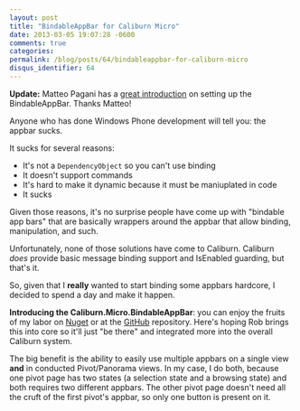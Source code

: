 ```yaml
---
layout: post
title: "BindableAppBar for Caliburn Micro"
date: 2013-03-05 19:07:28 -0600
comments: true
categories:
permalink: /blog/posts/64/bindableappbar-for-caliburn-micro
disqus_identifier: 64
---
```


**Update:** Matteo Pagani has a [great introduction](http://wp.qmatteoq.com/first-steps-with-caliburn-micro-the-application-bar/) on setting up the BindableAppBar. Thanks Matteo!

Anyone who has done Windows Phone development will tell you: the appbar sucks.

It sucks for several reasons:

* It's not a `DependencyObject` so you can't use binding
* It doesn't support commands
* It's hard to make it dynamic because it must be maniuplated in code
* It sucks

Given those reasons, it's no surprise people have come up with "bindable app bars" that are basically wrappers around the appbar that allow binding, manipulation, and such.

Unfortunately, none of those solutions have come to Caliburn. Caliburn *does* provide basic message binding support and IsEnabled guarding, but that's it.

So, given that I **really** wanted to start binding some appbars hardcore, I decided to spend a day and make it happen.

**Introducing the Caliburn.Micro.BindableAppBar**: you can enjoy the fruits of my labor on [Nuget](https://nuget.org/packages/Caliburn.Micro.BindableAppBar/) or at the [GitHub](https://github.com/kamranayub/CaliburnBindableAppBar) repository. Here's hoping Rob brings this into core so it'll just "be there" and integrated more into the overall Caliburn system.

The big benefit is the ability to easily use multiple appbars on a single view **and** in conducted Pivot/Panorama views. In my case, I do both, because one pivot page has two states (a selection state and a browsing state) and both requires two different appbars. The other pivot page doesn't need all the cruft of the first pivot's appbar, so only one button is present on it.